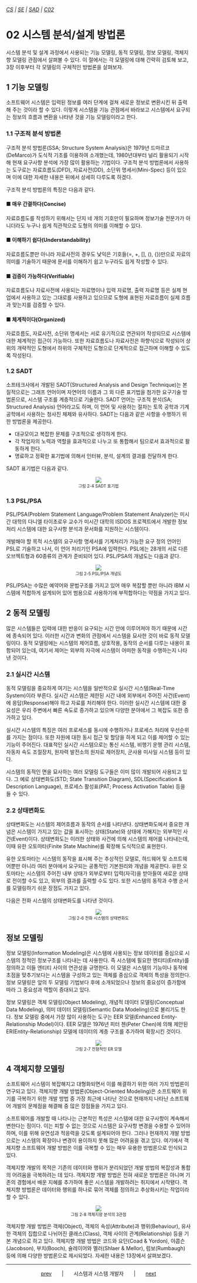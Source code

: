 ###### [*CS*](../../README.md) | [*SE*](../README.md) | [*SAD*](README.md) | [*C02*](C02-00.md)

# 02 시스템 분석/설계 방법론

시스템 분석 및 설계 과정에서 사용되는 기능 모델링, 동적 모델링, 정보 모델링, 객체지향 모델링 관점에서 살펴볼 수 있다. 이 절에서는 각 모델링에 대해 간략히 검토해 보고, 3장 이후부터 각 모델링의 구체적인 방법론을 살펴보자.

## 1 기능 모델링

소프트웨어 시스템은 입력된 정보를 여러 단계에 걸쳐 새로운 정보로 변환시킨 뒤 출력해 주는 것이라 할 수 있다. 이렇게 시스템을 기능 관점에서 바라보고 시스템에서 요구되는 정보의 흐름과 변환을 나타낸 것을 기능 모델링이라고 한다.

### 1.1 구조적 분석 방법론

구조적 분석 방법론(SSA; Structure System Analysis)은 1979년 드마르코(DeMarco)가 도식적 기초를 이용하여 소개했는데, 1980년대부터 널리 활용되기 시작해 현재 요구사항 분석에 가장 많이 활용하는 기법이다. 구조적 분석 방법론에서 사용하는 도구로는 자료흐름도(DFD), 자료사전(DD), 소단위 명세서(Mini-Spec) 등이 있으며 이에 대한 자세한 내용은 뒤에서 상세히 다루도록 하겠다.

구조적 분석 방법론의 특징은 다음과 같다.

#### ■ 매우 간결하다(Concise)

자료흐름도를 작성하기 위해서는 단지 네 개의 기호만이 필요하며 정보기술 전문가가 아니더라도 누구나 쉽게 직관적으로 도형의 의미를 이해할 수 있다.

#### ■ 이해하기 쉽다(Understandability)

자료흐름도뿐만 아니라 자료사전의 경우도 낯익은 기호들(=, +, [], (), {})만으로 자료의 의미를 기술하기 때문에 문서를 이해하기 쉽고 누구라도 쉽게 작성할 수 있다.

#### ■ 검증이 가능하다(Verifiable)

자료흐름도나 자료사전에 사용되는 자료명이나 입력 자료명, 출력 자료명 등은 실제 현업에서 사용하고 있는 그대로를 사용하고 있으므로 도형에 표현된 자료흐름이 실제 흐름과 맞는지를 검증할 수 있다.

#### ■ 체계적이다(Organized)

자료흐름도, 자료사전, 소단위 명세서는 서로 유기적으로 연관되어 작성되므로 시스템에 대한 체계적인 접근이 가능하다. 또한 자료흐름도나 자료사전은 하향식으로 작성되어 상위의 개략적인 도형에서 하위의 구체적인 도형으로 단계적으로 접근하며 이해할 수 있도록 작성된다.

### 1.2 SADT

소프테크사에서 개발된 SADT(Structured Analysis and Design Technique)는 본질적으로는 그래프 언어이며 자연어의 이름과 그 외 다른 표기법을 첨가한 요구기술 방법론으로, 시스템 구조를 계층적으로 기술한다. SADT 언어는 구조적 분석(SA; Structured Analysis) 언어라고도 하며, 이 언어 및 사용하는 절차는 토목 공학과 기계 공학에서 사용하는 청사진 체제와 유사하다. SADT는 다음과 같은 사항을 수행하기 위한 방법론을 제공한다.

* 대규모이고 복잡한 문제를 구조적으로 생각하게 한다.
* 각 작업자의 노력과 역할을 효과적으로 나누고 또 통합해서 팀으로서 효과적으로 활동하게 한다.
* 명료하고 정확한 표기법에 의해서 인터뷰, 분석, 설계의 결과를 전달하게 한다.

SADT 표기법은 다음과 같다.

<p align="center">
    <figure style="text-align:center">
        <img src="https://user-images.githubusercontent.com/75299843/106990935-9bc5b180-67b8-11eb-8ee9-71b037e43645.jpg">
        <figcaption style="font-size: 0.8em">
            그림 2-4 SADT 표기법
        </figcaption>
    </figure>
</p>

### 1.3 PSL/PSA

PSL/PSA(Problem Statement Language/Problem Statement Analyzer)는 미시간 대학의 다니엘 타이초로우 교수가 미시간 대학의 ISDOS 프로젝트에서 개발한 정보처리 시스템에 대한 요구사항 분석과 문서화를 지원하는 시스템이다.

개발해야 할 목적 시스템의 요구사항 명세서를 기계처리가 가능한 요구 정의 언어인 PSL로 기술하고 나서, 이 언어 처리기인 PSA에 입력한다. PSL에는 28개의 서로 다른 오브젝트형과 60종류의 관계가 준비되어 있다. PSL/PSA의 개념도는 다음과 같다.

<p align="center">
    <figure style="text-align:center">
        <img src="https://user-images.githubusercontent.com/75299843/106990944-9d8f7500-67b8-11eb-8eb5-d507223008c1.jpg">
        <figcaption style="font-size: 0.8em">
            그림 2-5 PSL/PSA 개념도
        </figcaption>
    </figure>
</p>

PSL/PSA는 수많은 예약어와 문법구조를 가지고 있어 매우 복잡할 뿐만 아니라 IBM 시스템에 적합하게 설계되어 있어 범용으로 사용하기에 부적합하다는 약점을 가지고 있다.

## 2 동적 모델링

많은 시스템들은 입력에 대한 반응이 요구되는 시간 안에 이루어져야 하기 때문에 시간에 종속되어 있다. 이러한 시간과 변화의 관점에서 시스템을 묘사한 것이 바로 동적 모델링이다. 동적 모델링에는 시스템의 제어흐름, 상호작용, 동작의 순서를 다루는 내용이 포함되어 있는데, 여기서 제어는 외부의 자극에 시스템이 어떠한 동작을 수행하는지 나타낸 것이다.

### 2.1 실시간 시스템

동적 모델링을 중요하게 여기는 시스템을 일반적으로 실시간 시스템(Real-Time System)이라 부른다. 실시간 시스템은 제한된 시간 내에 외부에서 주어진 사건(Event)에 응답(Response)해야 하고 자료를 처리해야 한다. 이러한 실시간 시스템에 대한 중요성은 우리 주변에서 빠른 속도로 증가하고 있으며 다양한 분야에서 그 복잡도 또한 증가하고 있다.

실시간 시스템의 특징은 여러 프로세스를 동시에 수행하거나 프로세스 처리에 우선순위를 가지는 점이다. 또한 자원에 대한 동시 접근 및 할당을 하게 되고 이를 제어할 수 있는 기능이 주어진다. 대표적인 실시간 시스템으로는 통신 시스템, 비행기 운행 관리 시스템, 자동차 속도 조절장치, 원자력 발전소의 원자로 제어장치, 군사용 미사일 시스템 등이 있다.

시스템의 동적인 면을 묘사하는 여러 모델링 도구들은 이미 많이 개발되어 사용되고 있다. 그 예로 상태변화도(STD; State Transition Diagram), SDL(Specification & Description Language), 프로세스 활성표(PAT; Process Activation Table) 등을 들 수 있다.

### 2.2 상태변화도

상태변화도는 시스템의 제어흐름과 동작의 순서를 나타낸다. 상태변화도에서 중요한 개념은 시스템이 가지고 있는 값을 표시하는 상태(State)와 상태에 가해지는 외부적인 사건(Event)이다. 상태변화도는 이러한 상태와 사건에 의해 시스템의 제어를 나타내는데, 이때 유한 오토마타(Finite State Machine)를 확장해 도식적으로 표현한다.

유한 오토마타는 시스템의 동작을 표시해 주는 추상적인 모델로, 하드웨어 및 소프트웨어뿐만 아니라 여러 분야에서 요구되는 공통적인 기본원리와 개념을 제공한다. 유한 오토마타는 시스템의 주어진 내부 상태가 외부로부터 입력(자극)을 받아들여 새로운 상태로 전이할 수도 있고, 외부의 결과를 출력할 수도 있다. 또한 시스템의 동작과 수행 순서를 모델링하기 쉬운 장점도 가지고 있다.

다음은 전화 시스템의 상태변화도를 나타낸 것이다.

<p align="center">
    <figure style="text-align:center">
        <img src="https://user-images.githubusercontent.com/75299843/106990948-a08a6580-67b8-11eb-91dd-bba0fa2633c7.jpg">
        <figcaption style="font-size: 0.8em">
            그림 2-6 전화 시스템의 상태변화도
        </figcaption>
    </figure>
</p>

## 정보 모델링

정보 모델링(Information Modeling)은 시스템에 사용되는 정보 데이터를 중심으로 시스템의 정적인 정보구조를 나타내는 데 사용한다. 즉 시스템에 필요한 엔티티(Entity)를 정의하고 이들 엔티티 사이의 연관성을 규명한다. 이 모델은 시스템의 기능이나 동작에 초점을 맞추기보다는 시스템을 구성하고 있는 객체를 중심으로 객체의 특성을 정의한다. 정보 모델링은 앞의 두 모델링 기법보다 후에 소개되었으나 정보의 중요성이 증가함에 따라 그 중요성과 역할이 증대되고 있다.

정보 모델링은 객체 모델링(Object Modeling), 개념적 데이터 모델링(Conceptual Data Modeling), 의미 데이터 모델링(Semantic Data Modeling)으로 불리기도 한다. 정보 모델링 중에서 가장 많이 사용하는 도구는 EER 모델(Enhanced Entity-Relationship Model)이다. EER 모델은 1976년 피터 첸(Peter Chen)에 의해 제안된 ER(Entity-Relationship) 모델에 데이터의 계층 구조를 추가하여 확장시킨 것이다.

<p align="center">
    <figure style="text-align:center">
        <img src="https://user-images.githubusercontent.com/75299843/106990953-a2ecbf80-67b8-11eb-8ca3-134cb363f9f3.jpg">
        <figcaption style="font-size: 0.8em">
            그림 2-7 전형적인 ER 모델
        </figcaption>
    </figure>
</p>

## 4 객체지향 모델링

소프트웨어 시스템이 복잡해지고 대형화되면서 이를 해결하기 위한 여러 가지 방법론이 연구되고 있다. 객체지향 개발 방법론(Object-Oriented Modeling)은 소프트웨어 위기를 극복하기 위한 개발 방법 중 가장 최근에 나타난 것으로 현재까지 나타난 소프트웨어 개발의 문제점을 해결해 중 많은 장점들을 가지고 있다.

소프트웨어를 개발할 때 나타나는 근본적인 특성은 시스템에 대한 요구사항이 계속해서 변한다는 점이다. 이는 피할 수 없는 것으로 시스템은 요구사항 변경을 수용할 수 있어야 하며, 이를 위해 유연성과 적응력을 갖도록 설계되어야 한다. 그러나 현재까지 개발 방법으로는 시스템의 확장이나 변경이 용이하지 못해 많은 어려움을 겪고 있다. 여기에서 객체지향 소프트웨어 개발 방법은 이를 극복할 수 있는 매우 유용한 방법론으로 인식되고 있다.

객체지향 개발의 목적은 기존의 데이터와 행위가 분리되었던 개발 방법의 복잡성과 통합의 어려움을 극복하려는 데 있다. 객체지향 개발 방법은 전혀 새로운 방법론은 아니며 기존의 경험에서 배운 지혜를 추가하여 좋은 시스템을 개발하려는 취지에서 시작됐다. 객체지향 방법론은 데이터와 행위를 하나로 묶어 객체를 정의하고 추상화시키는 작업이라 할 수 있다.

<p align="center">
    <figure style="text-align:center">
        <img src="https://user-images.githubusercontent.com/75299843/106990955-a4b68300-67b8-11eb-9172-f6c26e774264.jpg">
        <figcaption style="font-size: 0.8em">
            그림 2-8 객체지향 분석의 3관점
        </figcaption>
    </figure>
</p>

객체지향 개발 방법은 객체(Object), 객체의 속성(Attribute)과 행위(Behaviour), 유사한 객체의 집합으로 나뉘어진 클래스(Class), 객체 사이의 관계(Relationship) 등을 기본 개념으로 하고 있다. 객체지향 개발 방법은 코드와 요던(Coad & Yordon), 야콥슨(Jacobson), 부치(Booch), 슐레이어와 멜러(Shlaer & Mellor), 럼보(Rumbaugh) 등에 의해 다양한 방법론으로 제시되었다. 자세한 내용은 13장에서 살펴보겠다.

---

<p align="center">
    <a href="C01-01.md">prev</a>
    &nbsp; &nbsp; &nbsp; | &nbsp; &nbsp; &nbsp;
    시스템과 시스템 개발자
    &nbsp; &nbsp; &nbsp; | &nbsp; &nbsp; &nbsp;
    <a href="C01-03.md">next</a>
</p>
